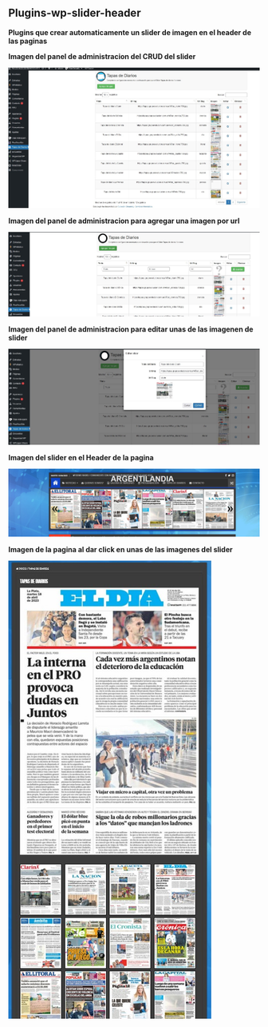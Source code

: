 ## Plugins-wp-slider-header

**Plugins que crear automaticamente un slider de imagen en el header de las paginas**



**Imagen del panel de administracion del CRUD del slider**

![Imagen de ejemplo administracion del CRUD](https://github.com/jafr0691/Plugins-wp-slider-header/blob/master/imgReadme/adminListTapaDiario.jpg)



**Imagen del panel de administracion para agregar una imagen por url**

![Imagen de ejemplo administracion del CRUD](https://github.com/jafr0691/Plugins-wp-slider-header/blob/master/imgReadme/TapaDiarioAgregar.jpg)



**Imagen del panel de administracion para editar unas de las imagenen de slider**

![Imagen de ejemplo administracion del CRUD](https://github.com/jafr0691/Plugins-wp-slider-header/blob/master/imgReadme/TapaDiarioEditar.jpg)



**Imagen del slider en el Header de la pagina**

![Imagen de ejemplo del slider](https://github.com/jafr0691/Plugins-wp-slider-header/blob/master/imgReadme/pluginsHeaderSliderImg.jpg)



**Imagen de la pagina al dar click en unas de las imagenes del slider**

![Imagen de ejemplo de la pagina de las imagenes](https://github.com/jafr0691/Plugins-wp-slider-header/blob/master/imgReadme/pluginsHeaderSliderPageImgs.jpg)